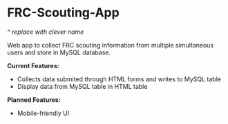 # FRC-Scouting-App
*^ replace with clever name*

Web app to collect FRC scouting information from multiple simultaneous users and store in MySQL database.

**Current Features:**

* Collects data submited through HTML forms and writes to MySQL table
* Display data from MySQL table in HTML table

**Planned Features:**

* Mobile-friendly UI
